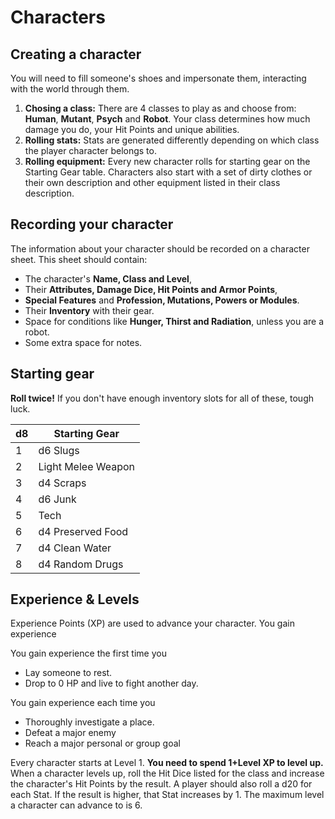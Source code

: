 # Characters

## Creating a character

You will need to fill someone's shoes and impersonate them, interacting with the world through them.

1. **Chosing a class:** There are 4 classes to play as and choose from: **Human**, **Mutant**, **Psych** and **Robot**. Your class determines how much damage you do, your Hit Points and unique abilities.
2. **Rolling stats:** Stats are generated differently depending on which class the player character belongs to.
3. **Rolling equipment:** Every new character rolls for starting gear on the Starting Gear table. Characters also start with a set of dirty clothes or their own description and other equipment listed in their class description.

## Recording your character

The information about your character should be recorded on a character sheet. This sheet should contain:

- The character's **Name, Class and Level**,
- Their **Attributes, Damage Dice, Hit Points and Armor Points**,
- **Special Features** and **Profession, Mutations, Powers or Modules**.
- Their **Inventory** with their gear.
- Space for conditions like **Hunger, Thirst and Radiation**, unless you are a robot.
- Some extra space for notes.

## Starting gear

**Roll twice!** If you don't have enough inventory slots for all of these, tough luck.

| d8   | Starting Gear      |
| ---- | ------------------ |
| 1    | d6 Slugs           |
| 2    | Light Melee Weapon |
| 3    | d4 Scraps          |
| 4    | d6 Junk            |
| 5    | Tech               |
| 6    | d4 Preserved Food  |
| 7    | d4 Clean Water     |
| 8    | d4 Random Drugs    |

## Experience & Levels

Experience Points (XP) are used to advance your character. You gain experience

You gain experience the first time you

- Lay someone to rest.
- Drop to 0 HP and live to fight another day.

You gain experience each time you

- Thoroughly investigate a place.
- Defeat a major enemy
- Reach a major personal or group goal

Every character starts at Level 1. **You need to spend 1+Level XP to level up.** When a character levels up, roll the Hit Dice listed for the class and increase the character's Hit Points by the result. A player should also roll a d20 for each Stat. If the result is higher, that Stat increases by 1. The maximum level a character can advance to is 6.
